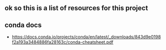 ## ok so this is a list of resources for this project 

## conda docs 
- https://docs.conda.io/projects/conda/en/latest/_downloads/843d9e0198f2a193a3484886fa28163c/conda-cheatsheet.pdf

